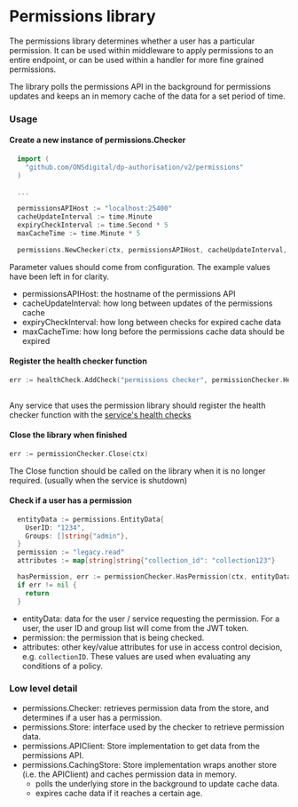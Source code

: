 
# Permissions library

The permissions library determines whether a user has a particular permission. It can be used within middleware to apply permissions to an entire endpoint, or can be used within a handler for more fine grained permissions.

The library polls the permissions API in the background for permissions updates and keeps an in memory cache of the data for a set period of time.

### Usage

#### Create a new instance of permissions.Checker

```go
  import (
	"github.com/ONSdigital/dp-authorisation/v2/permissions"
  )
  
  ...
  
  permissionsAPIHost := "localhost:25400"
  cacheUpdateInterval := time.Minute
  expiryCheckInterval := time.Second * 5
  maxCacheTime := time.Minute * 5
	
  permissions.NewChecker(ctx, permissionsAPIHost, cacheUpdateInterval, expiryCheckInterval, maxCacheTime)
```
Parameter values should come from configuration. The example values have been left in for clarity.
- permissionsAPIHost: the hostname of the permissions API
- cacheUpdateInterval: how long between updates of the permissions cache
- expiryCheckInterval: how long between checks for expired cache data 
- maxCacheTime: how long before the permissions cache data should be expired

#### Register the health checker function

```go
err := healthCheck.AddCheck("permissions checker", permissionChecker.HealthCheck)
	
```
Any service that uses the permission library should register the health checker function with the [service's health checks](https://github.com/ONSdigital/dp-healthcheck#adding-a-health-check-to-an-app)

#### Close the library when finished

```go
err := permissionChecker.Close(ctx)
```

The Close function should be called on the library when it is no longer required. (usually when the service is shutdown)

#### Check if a user has a permission

```go
  entityData := permissions.EntityData{
    UserID: "1234",
    Groups: []string{"admin"},
  }
  permission := "legacy.read"
  attributes := map[string]string{"collection_id": "collection123"}

  hasPermission, err := permissionChecker.HasPermission(ctx, entityData, permission, attributes)
  if err != nil {
    return 
  }
```

- entityData: data for the user / service requesting the permission. For a user, the user ID and group list will come from the JWT token.
- permission: the permission that is being checked.
- attributes: other key/value attributes for use in access control decision, e.g. `collectionID`. These values are used when evaluating any conditions of a policy.

### Low level detail

- permissions.Checker: retrieves permission data from the store, and determines if a user has a permission.
- permissions.Store: interface used by the checker to retrieve permission data.
- permissions.APIClient: Store implementation to get data from the permissions API.
- permissions.CachingStore: Store implementation wraps another store (i.e. the APIClient) and caches permission data in memory.
  - polls the underlying store in the background to update cache data.
  - expires cache data if it reaches a certain age.

